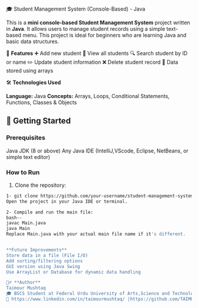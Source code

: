 🎓 Student Management System (Console-Based) - Java

This is a **mini console-based Student Management System** project written in **Java**. It allows users to manage student records using a simple text-based menu. This project is ideal for beginners who are learning Java and basic data structures.

📌 **Features**
➕ Add new student
📄 View all students
🔍 Search student by ID or name
✏️ Update student information
❌ Delete student record
💾 Data stored using arrays


🛠️ **Technologies Used**

 **Language:** Java
**Concepts:** Arrays, Loops, Conditional Statements, Functions, Classes & Objects


## 🚀 Getting Started

### Prerequisites
Java JDK (8 or above)
Any Java IDE (IntelliJ,VScode, Eclipse, NetBeans, or simple text editor)


### How to Run
1. Clone the repository:

```bash
1- git clone https://github.com/your-username/student-management-system.git
Open the project in your Java IDE or terminal.

2- Compile and run the main file:
bash--
javac Main.java
java Main
Replace Main.java with your actual main file name if it's different.


**Future Improvements**
Store data in a file (File I/O)
Add sorting/filtering options
GUI version using Java Swing
Use ArrayList or Database for dynamic data handling

🙋‍♂️ **Author**
Taimour Mushtaq
🎓 BSCS Student at Federal Urdu University of Arts,Science and Technology, Islamabad Pakistan
🔗 https://www.linkedin.com/in/taimourmushtaq/ |https://github.com/TAIMOURMUSHTAQ

                    
